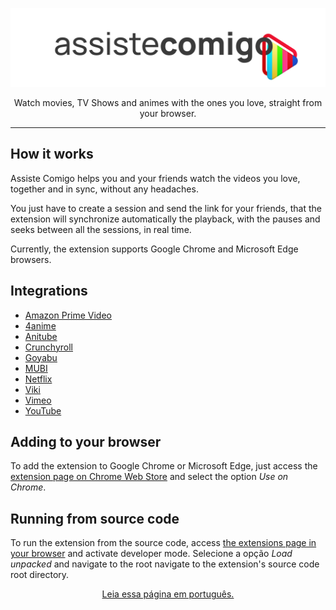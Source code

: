 <div align="center">

<p>
	<img width="512" src="./icons/assiste-comigo-logo.svg" alt="Assiste Comigo"/>
</p>
<p>Watch movies, TV Shows and animes with the ones you love, straight from your browser.</p>

</div>

---

## How it works

Assiste Comigo helps you and your friends watch the videos you love, together and in sync, without any headaches.

You just have to create a session and send the link for your friends, that the extension will synchronize automatically the playback, with the pauses and seeks between all the sessions, in real time.

Currently, the extension supports Google Chrome and Microsoft Edge browsers.

## Integrations

- [Amazon Prime Video](https://primevideo.com)
- [4anime](https://4anime.gg/)
- [Anitube](https://anitube.site)
- [Crunchyroll](https://crunchyroll.com)
- [Goyabu](https://goyabu.com)
- [MUBI](https://mubi.com)
- [Netflix](https://netflix.com)
- [Viki](https://viki.com)
- [Vimeo](https://vimeo.com)
- [YouTube](https://youtube.com)

## Adding to your browser

To add the extension to Google Chrome or Microsoft Edge, just access the [extension page on Chrome Web Store](https://chrome.google.com/webstore/detail/assiste-comigo/piheldmfeoihbaeckmhdmbjbidbdbfgl) and select the option _Use on Chrome_.

## Running from source code

To run the extension from the source code, access [the extensions page in your browser](chrome://extensions) and activate developer mode. Selecione a opção _Load unpacked_ and navigate to the root navigate to the extension's source code root directory.

<div align="center">
	<a href="https://github.com/melissafalcao/Assiste-Comigo-Web-Extension/blob/master/README.md">
		Leia essa página em português.
	</a>
</div>

